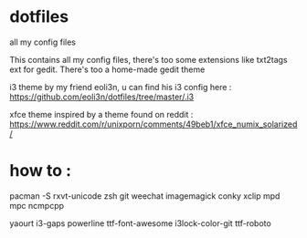 # dotfiles
all my config files

This contains all my config files, there's too some extensions like txt2tags ext for gedit. There's too a home-made gedit theme


i3 theme by my friend eoli3n, u can find his i3 config here : https://github.com/eoli3n/dotfiles/tree/master/.i3

xfce theme inspired by a theme found on reddit : https://www.reddit.com/r/unixporn/comments/49beb1/xfce_numix_solarized/


# how to : 
pacman -S rxvt-unicode zsh git weechat imagemagick conky xclip mpd mpc ncmpcpp

yaourt i3-gaps powerline ttf-font-awesome i3lock-color-git ttf-roboto 

